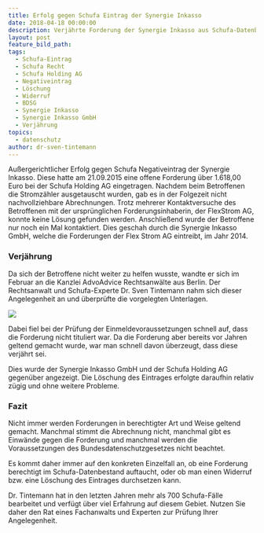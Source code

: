 ```yaml
---
title: Erfolg gegen Schufa Eintrag der Synergie Inkasso
date: 2018-04-18 00:00:00
description: Verjährte Forderung der Synergie Inkasso aus Schufa-Datenbestand gelöscht.
layout: post
feature_bild_path:
tags:
  - Schufa-Eintrag
  - Schufa Recht
  - Schufa Holding AG
  - Negativeintrag
  - Löschung
  - Widerruf
  - BDSG
  - Synergie Inkasso
  - Synergie Inkasso GmbH
  - Verjährung
topics:
  - datenschutz
author: dr-sven-tintemann
---
```


Außergerichtlicher Erfolg gegen Schufa Negativeintrag der Synergie Inkasso. Diese hatte am 21.09.2015 eine offene Forderung über 1.618,00 Euro bei der Schufa Holding AG eingetragen. Nachdem beim Betroffenen die Stromzähler ausgetauscht wurden, gab es in der Folgezeit nicht nachvollziehbare Abrechnungen. Trotz mehrerer Kontaktversuche des Betroffenen mit der ursprünglichen Forderungsinhaberin, der FlexStrom AG, konnte keine Lösung gefunden werden. Anschließend wurde der Betroffene nur noch ein Mal kontaktiert. Dies geschah durch die Synergie Inkasso GmbH, welche die Forderungen der Flex Strom AG eintreibt, im Jahr 2014.

### Verjährung

Da sich der Betroffene nicht weiter zu helfen wusste, wandte er sich im Februar an die Kanzlei AdvoAdvice Rechtsanwälte aus Berlin. Der Rechtsanwalt und Schufa-Experte Dr. Sven Tintemann nahm sich dieser Angelegenheit an und überprüfte die vorgelegten Unterlagen.

![](/uploads/advoadvice-01-59-von-80.jpg)

Dabei fiel bei der Prüfung der Einmeldevoraussetzungen schnell auf, dass die Forderung nicht tituliert war. Da die Forderung aber bereits vor Jahren geltend gemacht wurde, war man schnell davon überzeugt, dass diese verjährt sei.

Dies wurde der Synergie Inkasso GmbH und der Schufa Holding AG gegenüber angezeigt. Die Löschung des Eintrages erfolgte daraufhin relativ zügig und ohne weitere Probleme.

### Fazit

Nicht immer werden Forderungen in berechtigter Art und Weise geltend gemacht. Manchmal stimmt die Abrechnung nicht, manchmal gibt es Einwände gegen die Forderung und manchmal werden die Voraussetzungen des Bundesdatenschutzgesetzes nicht beachtet.

Es kommt daher immer auf den konkreten Einzelfall an, ob eine Forderung berechtigt im Schufa-Datenbestand auftaucht, oder ob man einen Widerruf bzw. eine Löschung des Eintrages durchsetzen kann.

Dr. Tintemann hat in den letzten Jahren mehr als 700 Schufa-Fälle bearbeitet und verfügt über viel Erfahrung auf diesem Gebiet. Nutzen Sie daher den Rat eines Fachanwalts und Experten zur Prüfung Ihrer Angelegenheit.